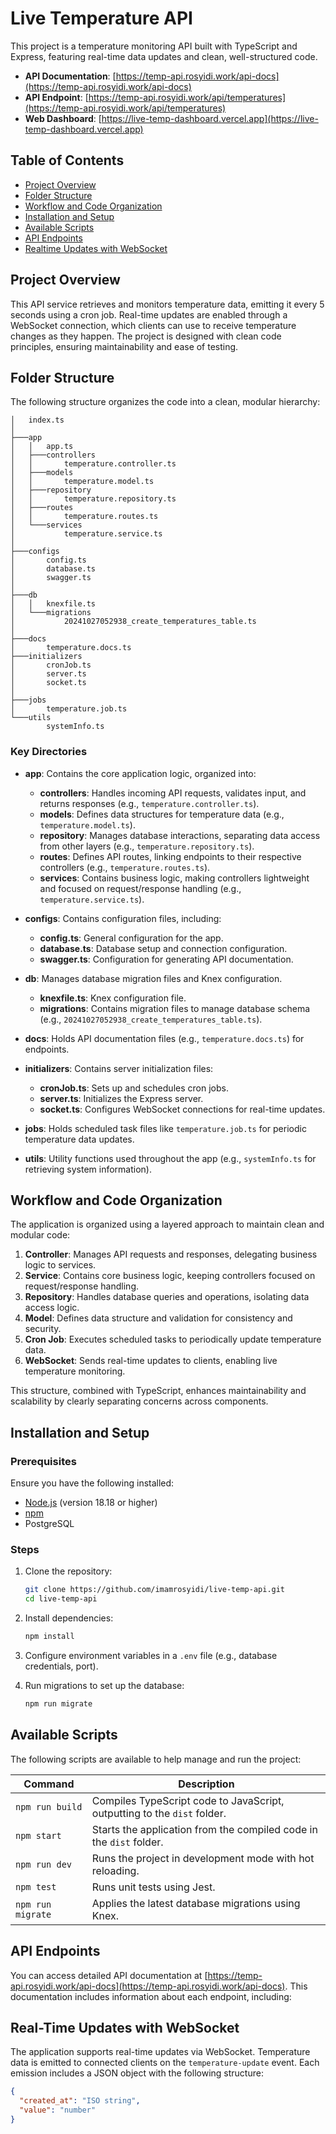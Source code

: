 # Live Temperature API

This project is a temperature monitoring API built with TypeScript and Express, featuring real-time data updates and clean, well-structured code. 
- **API Documentation**: [https://temp-api.rosyidi.work/api-docs](https://temp-api.rosyidi.work/api-docs)
- **API Endpoint**: [https://temp-api.rosyidi.work/api/temperatures](https://temp-api.rosyidi.work/api/temperatures)
- **Web Dashboard**: [https://live-temp-dashboard.vercel.app](https://live-temp-dashboard.vercel.app)

## Table of Contents

- [Project Overview](#project-overview)
- [Folder Structure](#folder-structure)
- [Workflow and Code Organization](#workflow-and-code-organization)
- [Installation and Setup](#installation-and-setup)
- [Available Scripts](#available-scripts)
- [API Endpoints](#api-endpoints)
- [Realtime Updates with WebSocket](#real-time-Updates-with-WebSocket)

## Project Overview

This API service retrieves and monitors temperature data, emitting it every 5 seconds using a cron job. Real-time updates are enabled through a WebSocket connection, which clients can use to receive temperature changes as they happen. The project is designed with clean code principles, ensuring maintainability and ease of testing.

## Folder Structure

The following structure organizes the code into a clean, modular hierarchy:

```plaintext
│   index.ts
│
├───app
│   │   app.ts
│   ├───controllers
│   │       temperature.controller.ts
│   ├───models
│   │       temperature.model.ts
│   ├───repository
│   │       temperature.repository.ts
│   ├───routes
│   │       temperature.routes.ts
│   └───services
│           temperature.service.ts
│
├───configs
│       config.ts
│       database.ts
│       swagger.ts
│
├───db
│   │   knexfile.ts
│   └───migrations
│           20241027052938_create_temperatures_table.ts
│
├───docs
│       temperature.docs.ts
├───initializers
│       cronJob.ts
│       server.ts
│       socket.ts
│
├───jobs
│       temperature.job.ts
└───utils
        systemInfo.ts
```

### Key Directories

- **app**: Contains the core application logic, organized into:
  - **controllers**: Handles incoming API requests, validates input, and returns responses (e.g., `temperature.controller.ts`).
  - **models**: Defines data structures for temperature data (e.g., `temperature.model.ts`).
  - **repository**: Manages database interactions, separating data access from other layers (e.g., `temperature.repository.ts`).
  - **routes**: Defines API routes, linking endpoints to their respective controllers (e.g., `temperature.routes.ts`).
  - **services**: Contains business logic, making controllers lightweight and focused on request/response handling (e.g., `temperature.service.ts`).
- **configs**: Contains configuration files, including:

  - **config.ts**: General configuration for the app.
  - **database.ts**: Database setup and connection configuration.
  - **swagger.ts**: Configuration for generating API documentation.

- **db**: Manages database migration files and Knex configuration.

  - **knexfile.ts**: Knex configuration file.
  - **migrations**: Contains migration files to manage database schema (e.g., `20241027052938_create_temperatures_table.ts`).

- **docs**: Holds API documentation files (e.g., `temperature.docs.ts`) for endpoints.

- **initializers**: Contains server initialization files:

  - **cronJob.ts**: Sets up and schedules cron jobs.
  - **server.ts**: Initializes the Express server.
  - **socket.ts**: Configures WebSocket connections for real-time updates.

- **jobs**: Holds scheduled task files like `temperature.job.ts` for periodic temperature data updates.

- **utils**: Utility functions used throughout the app (e.g., `systemInfo.ts` for retrieving system information).

## Workflow and Code Organization

The application is organized using a layered approach to maintain clean and modular code:

1. **Controller**: Manages API requests and responses, delegating business logic to services.
2. **Service**: Contains core business logic, keeping controllers focused on request/response handling.
3. **Repository**: Handles database queries and operations, isolating data access logic.
4. **Model**: Defines data structure and validation for consistency and security.
5. **Cron Job**: Executes scheduled tasks to periodically update temperature data.
6. **WebSocket**: Sends real-time updates to clients, enabling live temperature monitoring.

This structure, combined with TypeScript, enhances maintainability and scalability by clearly separating concerns across components.

## Installation and Setup

### Prerequisites

Ensure you have the following installed:

- [Node.js](https://nodejs.org/) (version 18.18 or higher)
- [npm](https://www.npmjs.com/)
- PostgreSQL

### Steps

1. Clone the repository:

   ```bash
   git clone https://github.com/imamrosyidi/live-temp-api.git
   cd live-temp-api
   ```

2. Install dependencies:

   ```bash
   npm install
   ```

3. Configure environment variables in a `.env` file (e.g., database credentials, port).

4. Run migrations to set up the database:
   ```bash
   npm run migrate
   ```

## Available Scripts

The following scripts are available to help manage and run the project:

| Command           | Description                                                              |
| ----------------- | ------------------------------------------------------------------------ |
| `npm run build`   | Compiles TypeScript code to JavaScript, outputting to the `dist` folder. |
| `npm start`       | Starts the application from the compiled code in the `dist` folder.      |
| `npm run dev`     | Runs the project in development mode with hot reloading.                 |
| `npm test`        | Runs unit tests using Jest.                                              |
| `npm run migrate` | Applies the latest database migrations using Knex.                       |

## API Endpoints

You can access detailed API documentation at [https://temp-api.rosyidi.work/api-docs](https://temp-api.rosyidi.work/api-docs). This documentation includes information about each endpoint, including:

## Real-Time Updates with WebSocket

The application supports real-time updates via WebSocket. Temperature data is emitted to connected clients on the `temperature-update` event. Each emission includes a JSON object with the following structure:

```json
{
  "created_at": "ISO string",
  "value": "number"
}
```
